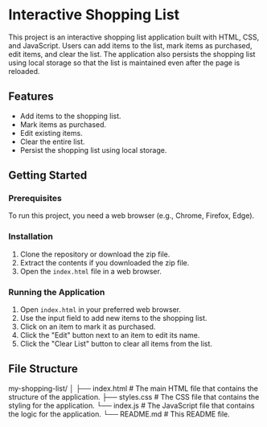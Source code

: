 # Interactive Shopping List

This project is an interactive shopping list application built with HTML, CSS, and JavaScript. Users can add items to the list, mark items as purchased, edit items, and clear the list. The application also persists the shopping list using local storage so that the list is maintained even after the page is reloaded.

## Features

- Add items to the shopping list.
- Mark items as purchased.
- Edit existing items.
- Clear the entire list.
- Persist the shopping list using local storage.

## Getting Started

### Prerequisites

To run this project, you need a web browser (e.g., Chrome, Firefox, Edge).

### Installation

1. Clone the repository or download the zip file.
2. Extract the contents if you downloaded the zip file.
3. Open the `index.html` file in a web browser.

### Running the Application

1. Open `index.html` in your preferred web browser.
2. Use the input field to add new items to the shopping list.
3. Click on an item to mark it as purchased.
4. Click the "Edit" button next to an item to edit its name.
5. Click the "Clear List" button to clear all items from the list.

## File Structure

my-shopping-list/
│
├── index.html # The main HTML file that contains the structure of the application.
├── styles.css # The CSS file that contains the styling for the application.
└── index.js # The JavaScript file that contains the logic for the application.
└── README.md # This README file.